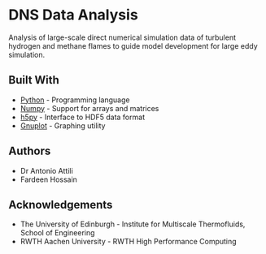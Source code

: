 # DNS Data Analysis

Analysis of large-scale direct numerical simulation data of turbulent
hydrogen and methane flames to guide model development for large eddy
simulation.

## Built With

- [Python](https://www.python.org/) - Programming language
- [Numpy](https://numpy.org/) - Support for arrays and matrices
- [h5py](https://www.h5py.org/) - Interface to HDF5 data format
- [Gnuplot](http://www.gnuplot.info/) - Graphing utility

## Authors

- Dr Antonio Attili
- Fardeen Hossain

## Acknowledgements

- The University of Edinburgh - Institute for Multiscale Thermofluids, School of Engineering
- RWTH Aachen University - RWTH High Performance Computing

